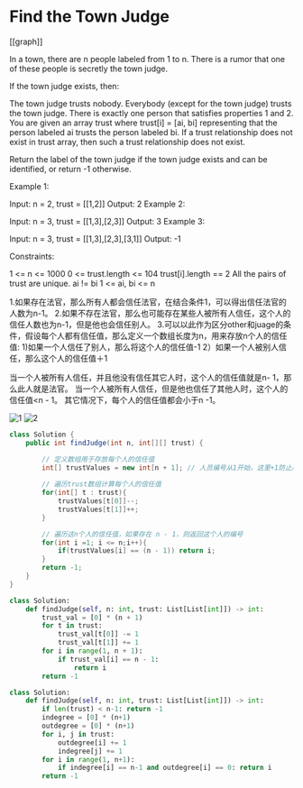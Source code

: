 # Find the Town Judge

[[graph]]

In a town, there are n people labeled from 1 to n. There is a rumor that one of these people is secretly the town judge.

If the town judge exists, then:

The town judge trusts nobody.
Everybody (except for the town judge) trusts the town judge.
There is exactly one person that satisfies properties 1 and 2.
You are given an array trust where trust[i] = [ai, bi] representing that the person labeled ai trusts the person labeled bi. If a trust relationship does not exist in trust array, then such a trust relationship does not exist.

Return the label of the town judge if the town judge exists and can be identified, or return -1 otherwise.

 

Example 1:

Input: n = 2, trust = [[1,2]]
Output: 2
Example 2:

Input: n = 3, trust = [[1,3],[2,3]]
Output: 3
Example 3:

Input: n = 3, trust = [[1,3],[2,3],[3,1]]
Output: -1
 

Constraints:

1 <= n <= 1000
0 <= trust.length <= 104
trust[i].length == 2
All the pairs of trust are unique.
ai != bi
1 <= ai, bi <= n


1.如果存在法官，那么所有人都会信任法官，在结合条件1，可以得出信任法官的人数为n-1。
2.如果不存在法官，那么也可能存在某些人被所有人信任，这个人的信任人数也为n-1，但是他也会信任别人。
3.可以以此作为区分other和juage的条件，假设每个人都有信任值，那么定义一个数组长度为n，用来存放n个人的信任值:
1)如果一个人信任了别人，那么将这个人的信任值-1
2）如果一个人被别人信任，那么这个人的信任值＋1

当一个人被所有人信任，并且他没有信任其它人时，这个人的信任值就是n- 1，那么此人就是法官。
当一个人被所有人信任，但是他也信任了其他人时，这个人的信任值<n - 1。
其它情况下，每个人的信任值都会小于n -1。

![1](https://pic.leetcode-cn.com/1632973922-cIzHAa-image.png)
![2](https://pic.leetcode-cn.com/1632973922-cIzHAa-image.png)

```java
class Solution {
    public int findJudge(int n, int[][] trust) {

        // 定义数组用于存放每个人的信任值
        int[] trustValues = new int[n + 1]; // 人员编号从1开始，这里+1防止后续计算麻烦
        
        // 遍历trust数组计算每个人的信任值
        for(int[] t : trust){
            trustValues[t[0]]--;
            trustValues[t[1]]++;
        }

        // 遍历这n个人的信任值，如果存在 n - 1，则返回这个人的编号
        for(int i =1; i <= n;i++){
            if(trustValues[i] == (n - 1)) return i;
        }
        return -1;
    }
}
```

```python
class Solution:
    def findJudge(self, n: int, trust: List[List[int]]) -> int:
        trust_val = [0] * (n + 1)
        for t in trust:
            trust_val[t[0]] -= 1
            trust_val[t[1]] += 1
        for i in range(1, n + 1):
            if trust_val[i] == n - 1: 
                return i
        return -1
```

```python
class Solution:
    def findJudge(self, n: int, trust: List[List[int]]) -> int:
        if len(trust) < n-1: return -1
        indegree = [0] * (n+1)
        outdegree = [0] * (n+1)
        for i, j in trust:
            outdegree[i] += 1
            indegree[j] += 1
        for i in range(1, n+1):
            if indegree[i] == n-1 and outdegree[i] == 0: return i
        return -1
```
